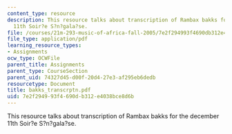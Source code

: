 ```yaml
---
content_type: resource
description: This resource talks about transcription of Rambax bakks for the december
  11th Soir?e S?n?gala?se.
file: /courses/21m-293-music-of-africa-fall-2005/7e2f294993f4690db312e4038bce8d6b_bakks_transcrptn.pdf
file_type: application/pdf
learning_resource_types:
- Assignments
ocw_type: OCWFile
parent_title: Assignments
parent_type: CourseSection
parent_uid: 74327d45-d00f-20d4-27e3-af295eb6dedb
resourcetype: Document
title: bakks_transcrptn.pdf
uid: 7e2f2949-93f4-690d-b312-e4038bce8d6b
---
```

This resource talks about transcription of Rambax bakks for the december 11th Soir?e S?n?gala?se.

